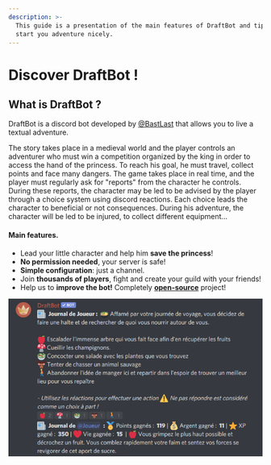 ```yaml
---
description: >-
  This guide is a presentation of the main features of DraftBot and tips to
  start you adventure nicely.
---
```


# Discover DraftBot !

## What is DraftBot ?

DraftBot is a discord bot developed by [@BastLast](https://github.com/BastLast) that allows you to live a textual adventure. 

The story takes place in a medieval world and the player controls an adventurer who must win a competition organized by the king in order to access the hand of the princess. To reach his goal, he must travel, collect points and face many dangers. The game takes place in real time, and the player must regularly ask for "reports" from the character he controls. During these reports, the character may be led to be advised by the player through a choice system using discord reactions. Each choice leads the character to beneficial or not consequences. During his adventure, the character will be led to be injured, to collect different equipment...

#### Main features.

* Lead your little character and help him **save the princess**! 
* **No permission needed**, your server is safe! 
* **Simple configuration**: just a channel. 
* Join **thousands of players**, fight and create your guild with your friends! 
* Help us to **improve the bot!** Completely [**open-source**](https://github.com/DraftBot-A-Discord-Adventure/) project!

![An example of a report made by a user.](.gitbook/assets/image%20%283%29.png)

